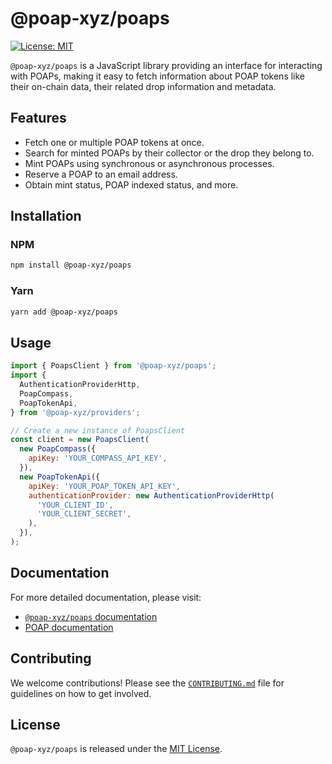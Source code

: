 # @poap-xyz/poaps

[![License: MIT](https://img.shields.io/badge/License-MIT-green.svg)](https://opensource.org/licenses/MIT)

`@poap-xyz/poaps` is a JavaScript library providing an interface for interacting with POAPs, making
it easy to fetch information about POAP tokens like their on-chain data, their related drop
information and metadata.

## Features

- Fetch one or multiple POAP tokens at once.
- Search for minted POAPs by their collector or the drop they belong to.
- Mint POAPs using synchronous or asynchronous processes.
- Reserve a POAP to an email address.
- Obtain mint status, POAP indexed status, and more.

## Installation

### NPM

```bash
npm install @poap-xyz/poaps
```

### Yarn

```bash
yarn add @poap-xyz/poaps
```

## Usage

```javascript
import { PoapsClient } from '@poap-xyz/poaps';
import {
  AuthenticationProviderHttp,
  PoapCompass,
  PoapTokenApi,
} from '@poap-xyz/providers';

// Create a new instance of PoapsClient
const client = new PoapsClient(
  new PoapCompass({
    apiKey: 'YOUR_COMPASS_API_KEY',
  }),
  new PoapTokenApi({
    apiKey: 'YOUR_POAP_TOKEN_API_KEY',
    authenticationProvider: new AuthenticationProviderHttp(
      'YOUR_CLIENT_ID',
      'YOUR_CLIENT_SECRET',
    ),
  }),
);
```

## Documentation

For more detailed documentation, please visit:

- [`@poap-xyz/poaps` documentation](https://sdk.poap.tech/packages/poaps)
- [POAP documentation](https://documentation.poap.tech/docs)

## Contributing

We welcome contributions! Please see the [`CONTRIBUTING.md`](../../.github/CONTRIBUTING.md) file for
guidelines on how to get involved.

## License

`@poap-xyz/poaps` is released under the [MIT License](https://opensource.org/licenses/MIT).
